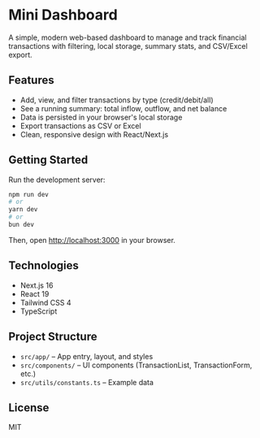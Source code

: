 # Mini Dashboard

A simple, modern web-based dashboard to manage and track financial transactions with filtering, local storage, summary stats, and CSV/Excel export.

## Features

- Add, view, and filter transactions by type (credit/debit/all)
- See a running summary: total inflow, outflow, and net balance
- Data is persisted in your browser's local storage
- Export transactions as CSV or Excel
- Clean, responsive design with React/Next.js

## Getting Started

Run the development server:

```bash
npm run dev
# or
yarn dev
# or
bun dev
```

Then, open [http://localhost:3000](http://localhost:3000) in your browser.

## Technologies

- Next.js 16
- React 19
- Tailwind CSS 4
- TypeScript

## Project Structure

- `src/app/` – App entry, layout, and styles
- `src/components/` – UI components (TransactionList, TransactionForm, etc.)
- `src/utils/constants.ts` – Example data

## License

MIT
